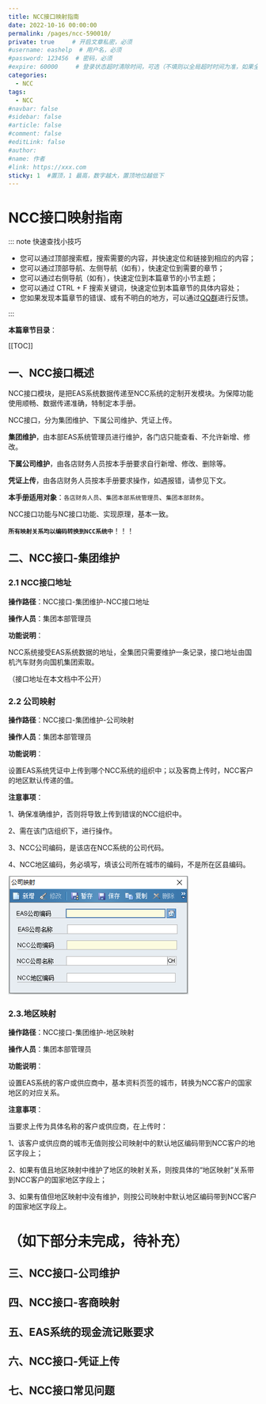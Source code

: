 ```yaml
---
title: NCC接口映射指南
date: 2022-10-16 00:00:00
permalink: /pages/ncc-590010/
private: true     # 开启文章私密，必须
#username: eashelp  # 用户名，必须
#password: 123456  # 密码，必须
#expire: 60000     # 登录状态超时清除时间，可选（不填则以全局超时时间为准，如果全局没有设置，则默认是一天）
categories:
  - NCC
tags:
  - NCC
#navbar: false
#sidebar: false
#article: false
#comment: false
#editLink: false
#author:
#name: 作者
#link: https://xxx.com
sticky: 1  #置顶，1 最高，数字越大，置顶地位越低下
---
```


# NCC接口映射指南

::: note 快速查找小技巧

- 您可以通过顶部搜索框，搜索需要的内容，并快速定位和链接到相应的内容；
- 您可以通过顶部导航、左侧导航（如有），快速定位到需要的章节；
- 您可以通过右侧导航（如有），快速定位到本篇章节的小节主题；
- 您可以通过 CTRL + F 搜索关键词，快速定位到本篇章节的具体内容处；
- 您如果发现本篇章节的错误、或有不明白的地方，可以通过[QQ群](https://jq.qq.com/?_wv=1027&k=Y6HPvi87)进行反馈。

:::

**本篇章节目录**：

[[TOC]]

## 一、NCC接口概述

NCC接口模块，是把EAS系统数据传递至NCC系统的定制开发模块。为保障功能使用顺畅、数据传递准确，特制定本手册。

NCC接口，分为集团维护、下属公司维护、凭证上传。

**集团维护**，由本部EAS系统管理员进行维护，各门店只能查看、不允许新增、修改。

**下属公司维护**，由各店财务人员按本手册要求自行新增、修改、删除等。

**凭证上传**，由各店财务人员按本手册要求操作，如遇报错，请参见下文。

**本手册适用对象**：`各店财务人员`、`集团本部系统管理员`、`集团本部财务`。

NCC接口功能与NC接口功能、实现原理，基本一致。

**`所有映射关系均以编码转换到NCC系统中`**！！！



## 二、NCC接口-集团维护

### 2.1 NCC接口地址

**操作路径**：NCC接口-集团维护-NCC接口地址

**操作人员**：集团本部管理员

**功能说明**：

NCC系统接受EAS系统数据的地址，全集团只需要维护一条记录，接口地址由国机汽车财务向国机集团索取。

（接口地址在本文档中不公开）



### 2.2 公司映射

**操作路径**：NCC接口-集团维护-公司映射

**操作人员**：集团本部管理员

**功能说明**：

设置EAS系统凭证中上传到哪个NCC系统的组织中；以及客商上传时，NCC客户的地区默认传递的值。

**注意事项**：

1、确保准确维护，否则将导致上传到错误的NCC组织中。

2、需在该门店组织下，进行操作。

3、NCC公司编码，是该店在NCC系统的公司代码。

4、NCC地区编码，务必填写，填该公司所在城市的编码，不是所在区县编码。

![](/easpublic/easimg/ncc-590010-01.png)



### 2.3.地区映射

**操作路径**：NCC接口-集团维护-地区映射

**操作人员**：集团本部管理员

**功能说明**：

设置EAS系统的客户或供应商中，基本资料页签的城市，转换为NCC客户的国家地区的对应关系。

**注意事项**：

当要求上传为具体名称的客户或供应商，在上传时：

1、该客户或供应商的城市无值则按公司映射中的默认地区编码带到NCC客户的地区字段上；

2、如果有值且地区映射中维护了地区的映射关系，则按具体的“地区映射”关系带到NCC客户的国家地区字段上；

3、如果有值但地区映射中没有维护，则按公司映射中默认地区编码带到NCC客户的国家地区字段上。

# （如下部分未完成，待补充）

## 三、NCC接口-公司维护



## 四、NCC接口-客商映射



## 五、EAS系统的现金流记账要求



## 六、NCC接口-凭证上传



## 七、NCC接口常见问题

